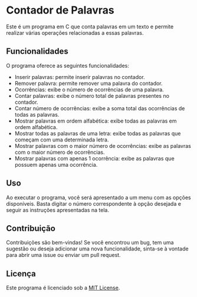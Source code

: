 # Contador de Palavras

Este é um programa em C que conta palavras em um texto e permite realizar várias operações relacionadas a essas palavras.

## Funcionalidades

O programa oferece as seguintes funcionalidades:

- Inserir palavras: permite inserir palavras no contador.
- Remover palavra: permite remover uma palavra do contador.
- Ocorrências: exibe o número de ocorrências de uma palavra.
- Contar palavras: exibe o número total de palavras presentes no contador.
- Contar número de ocorrências: exibe a soma total das ocorrências de todas as palavras.
- Mostrar palavras em ordem alfabética: exibe todas as palavras em ordem alfabética.
- Mostrar todas as palavras de uma letra: exibe todas as palavras que começam com uma determinada letra.
- Mostrar palavras com o maior número de ocorrências: exibe as palavras com o maior número de ocorrências.
- Mostrar palavras com apenas 1 ocorrência: exibe as palavras que possuem apenas uma ocorrência.

## Uso

Ao executar o programa, você será apresentado a um menu com as opções disponíveis. Basta digitar o número correspondente à opção desejada e seguir as instruções apresentadas na tela.

## Contribuição

Contribuições são bem-vindas! Se você encontrou um bug, tem uma sugestão ou deseja adicionar uma nova funcionalidade, sinta-se à vontade para abrir uma issue ou enviar um pull request.

## Licença

Este programa é licenciado sob a [MIT License](https://opensource.org/licenses/MIT).
